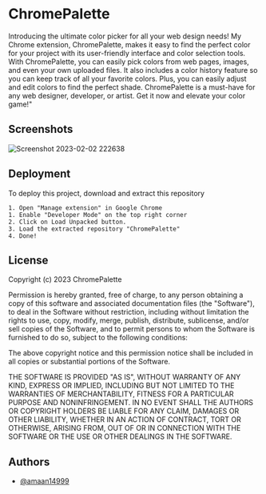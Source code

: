 
# ChromePalette

Introducing the ultimate color picker for all your web design needs! My Chrome extension, ChromePalette, makes it easy to find the perfect color for your project with its user-friendly interface and color selection tools. With ChromePalette, you can easily pick colors from web pages, images, and even your own uploaded files. It also includes a color history feature so you can keep track of all your favorite colors. Plus, you can easily adjust and edit colors to find the perfect shade. ChromePalette is a must-have for any web designer, developer, or artist. Get it now and elevate your color game!"


## Screenshots

![Screenshot 2023-02-02 222638](https://user-images.githubusercontent.com/73187712/216390993-8f8f0315-9184-489d-9272-1d268dd0da5f.png)



## Deployment

To deploy this project, download and extract this repository

```
1. Open "Manage extension" in Google Chrome
1. Enable "Developer Mode" on the top right corner
2. Click on Load Unpacked button.
3. Load the extracted repository "ChromePalette"
4. Done!
```


## License

Copyright (c) 2023 ChromePalette

Permission is hereby granted, free of charge, to any person obtaining a copy
of this software and associated documentation files (the "Software"), to deal
in the Software without restriction, including without limitation the rights
to use, copy, modify, merge, publish, distribute, sublicense, and/or sell
copies of the Software, and to permit persons to whom the Software is
furnished to do so, subject to the following conditions:

The above copyright notice and this permission notice shall be included in all
copies or substantial portions of the Software.

THE SOFTWARE IS PROVIDED "AS IS", WITHOUT WARRANTY OF ANY KIND, EXPRESS OR
IMPLIED, INCLUDING BUT NOT LIMITED TO THE WARRANTIES OF MERCHANTABILITY,
FITNESS FOR A PARTICULAR PURPOSE AND NONINFRINGEMENT. IN NO EVENT SHALL THE
AUTHORS OR COPYRIGHT HOLDERS BE LIABLE FOR ANY CLAIM, DAMAGES OR OTHER
LIABILITY, WHETHER IN AN ACTION OF CONTRACT, TORT OR OTHERWISE, ARISING FROM,
OUT OF OR IN CONNECTION WITH THE SOFTWARE OR THE USE OR OTHER DEALINGS IN THE
SOFTWARE.


## Authors

- [@amaan14999](https://github.com/amaan14999)

